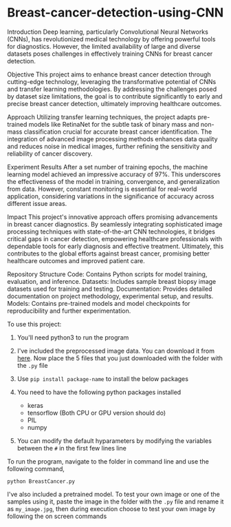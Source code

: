 # Breast-cancer-detection-using-CNN

Introduction
Deep learning, particularly Convolutional Neural Networks (CNNs), has revolutionized medical technology by offering powerful tools for diagnostics. However, the limited availability of large and diverse datasets poses challenges in effectively training CNNs for breast cancer detection.

Objective
This project aims to enhance breast cancer detection through cutting-edge technology, leveraging the transformative potential of CNNs and transfer learning methodologies. By addressing the challenges posed by dataset size limitations, the goal is to contribute significantly to early and precise breast cancer detection, ultimately improving healthcare outcomes.

Approach
Utilizing transfer learning techniques, the project adapts pre-trained models like RetinaNet for the subtle task of binary mass and non-mass classification crucial for accurate breast cancer identification. The integration of advanced image processing methods enhances data quality and reduces noise in medical images, further refining the sensitivity and reliability of cancer discovery.

Experiment Results
After a set number of training epochs, the machine learning model achieved an impressive accuracy of 97%. This underscores the effectiveness of the model in training, convergence, and generalization from data. However, constant monitoring is essential for real-world application, considering variations in the significance of accuracy across different issue areas.

Impact
This project's innovative approach offers promising advancements in breast cancer diagnostics. By seamlessly integrating sophisticated image processing techniques with state-of-the-art CNN technologies, it bridges critical gaps in cancer detection, empowering healthcare professionals with dependable tools for early diagnosis and effective treatment. Ultimately, this contributes to the global efforts against breast cancer, promising better healthcare outcomes and improved patient care.

Repository Structure
Code: Contains Python scripts for model training, evaluation, and inference.
Datasets: Includes sample breast biopsy image datasets used for training and testing.
Documentation: Provides detailed documentation on project methodology, experimental setup, and results.
Models: Contains pre-trained models and model checkpoints for reproducibility and further experimentation.

To use this project:

1. You'll need python3 to run the program

2. I've included the preprocessed image data. You can download it from [here](https://drive.google.com/open?id=17LR9ssbENit-3vsEAM63FptNasB5AHrr). Now place the 5 files that you just downloaded with the folder with the `.py` file

3. Use `pip install package-name` to install the below packages

4. You need to have the following python packages installed
	* keras
	* tensorflow (Both CPU or GPU version should do)
	* PIL
	* numpy

5. You can modify the default hyparameters by modifying the variables between the `#` in the first few lines line

To run the program, navigate to the folder in command line and use the following command,
```
python BreastCancer.py
```
I've also included a pretrained model. To test your own image or one of the samples using it, paste the image in the folder with the `.py` file and rename it as `my_image.jpg`, then during execution choose to test your own image by following the on screen commands
